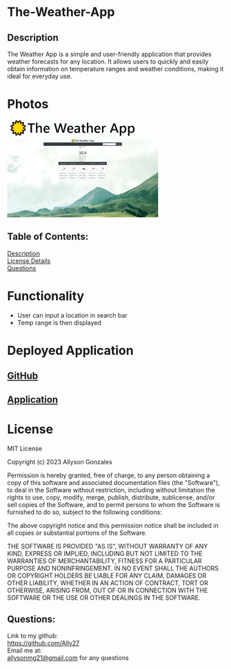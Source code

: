 # The-Weather-App

## Description

The Weather App is a simple and user-friendly application that provides weather forecasts for any location. It allows users to quickly and easily obtain information on temperature ranges and weather conditions, making it ideal for everyday use.

# Photos

<img src="assets\images\logo.PNG" width="300"><br>
<img src="assets\images\☀️-The-Weather-App.png" width="350">

## Table of Contents:

[ Description](#Description)  
[ License Details](#License-Details)  
[ Questions](#Questions)

# Functionality

- User can input a location in search bar
- Temp range is then displayed

# Deployed Application

## [GitHub](https://github.com/Ally27/The-Weather-App)

## [Application](https://ally27.github.io/The-Weather-App/)

# License

MIT License

Copyright (c) 2023 Allyson Gonzales

Permission is hereby granted, free of charge, to any person obtaining a copy
of this software and associated documentation files (the "Software"), to deal
in the Software without restriction, including without limitation the rights
to use, copy, modify, merge, publish, distribute, sublicense, and/or sell
copies of the Software, and to permit persons to whom the Software is
furnished to do so, subject to the following conditions:

The above copyright notice and this permission notice shall be included in all
copies or substantial portions of the Software.

THE SOFTWARE IS PROVIDED "AS IS", WITHOUT WARRANTY OF ANY KIND, EXPRESS OR
IMPLIED, INCLUDING BUT NOT LIMITED TO THE WARRANTIES OF MERCHANTABILITY,
FITNESS FOR A PARTICULAR PURPOSE AND NONINFRINGEMENT. IN NO EVENT SHALL THE
AUTHORS OR COPYRIGHT HOLDERS BE LIABLE FOR ANY CLAIM, DAMAGES OR OTHER
LIABILITY, WHETHER IN AN ACTION OF CONTRACT, TORT OR OTHERWISE, ARISING FROM,
OUT OF OR IN CONNECTION WITH THE SOFTWARE OR THE USE OR OTHER DEALINGS IN THE
SOFTWARE.

## Questions:

Link to my github:  
https://github.com/Ally27 <br>
Email me at:  
allysonmg21@gmail.com
for any questions
